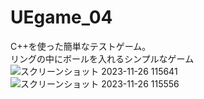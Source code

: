 # UEgame_04

C++を使った簡単なテストゲーム。  
リングの中にボールを入れるシンプルなゲーム
![スクリーンショット 2023-11-26 115641](https://github.com/Ryosuke004682/UEgame_04/assets/83821881/66c6890f-16c3-47b8-b226-780d876771e5)
![スクリーンショット 2023-11-26 115556](https://github.com/Ryosuke004682/UEgame_04/assets/83821881/8ec8b8a2-48c5-4141-9abd-86661e0805d1)
